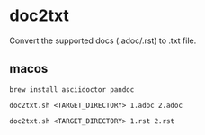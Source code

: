 # doc2txt

Convert the supported docs (.adoc/.rst) to .txt file.

## macos

```
brew install asciidoctor pandoc
```

```
doc2txt.sh <TARGET_DIRECTORY> 1.adoc 2.adoc
```

```
doc2txt.sh <TARGET_DIRECTORY> 1.rst 2.rst
```